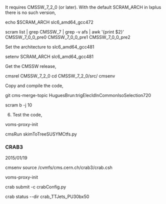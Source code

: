 It requires CMSSW_7_2_0 (or later). With the default
SCRAM_ARCH in lxplus there is no such version,

echo $SCRAM_ARCH
slc6_amd64_gcc472

scram list | grep CMSSW_7 | grep -v afs | awk '{print $2}'
CMSSW_7_0_0_pre0
CMSSW_7_0_0_pre1
CMSSW_7_0_0_pre2

Set the architecture to slc6_amd64_gcc481

setenv SCRAM_ARCH slc6_amd64_gcc481

Get the CMSSW release,

cmsrel CMSSW_7_2_0
cd CMSSW_7_2_0/src/
cmsenv

Copy and compile the code,

git cms-merge-topic HuguesBrun:trigElecIdInCommonIsoSelection720


scram b -j 10

6. Test the code,

voms-proxy-init

cmsRun skimToTreeSUSYMCtfs.py


### CRAB3 ###

2015/01/19

cmsenv
source /cvmfs/cms.cern.ch/crab3/crab.csh

voms-proxy-init

crab submit -c crabConfig.py

crab status --dir crab_TTJets_PU30bx50

